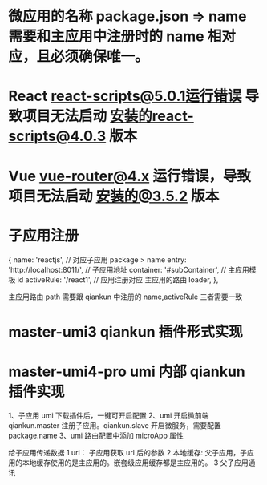 # 微应用的名称 package.json => name 需要和主应用中注册时的 name 相对应，且必须确保唯一。

<!-- qiankuun  -->

# React react-scripts@5.0.1运行错误 导致项目无法启动 安装的react-scripts@4.0.3 版本

# Vue vue-router@4.x 运行错误，导致项目无法启动 安装的@3.5.2 版本

# 子应用注册

{
name: 'reactjs', // 对应子应用 package > name
entry: 'http://localhost:8011/', // 子应用地址
container: '#subContainer', // 主应用模板 id
activeRule: '/react1', // 应用注册对应 主应用的路由
loader,
},

主应用路由 path 需要跟 qiankun 中注册的 name,activeRule 三者需要一致

# master-umi3 qiankun 插件形式实现

# master-umi4-pro umi 内部 qiankun 插件实现

1、子应用 umi 下载插件后，一键可开启配置
2、umi 开启微前端 qiankun.master 注册子应用。qiankun.slave 开启微服务，需要配置 package.name
3、umi 路由配置中添加 microApp 属性

给子应用传递数据
1 url： 子应用获取 url 后的参数
2 本地缓存: 父子应用，子应用的本地缓存使用的是主应用的。嵌套级应用缓存都是主应用的。
3 父子应用通讯
